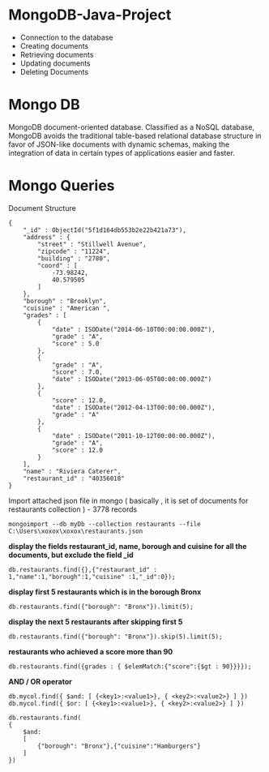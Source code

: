 # MongoDB-Java-Project

- Connection to the database
- Creating documents
- Retrieving documents
- Updating documents
- Deleting Documents

# Mongo DB

MongoDB document-oriented database. Classified as a NoSQL database, MongoDB avoids the traditional table-based relational database structure in favor of JSON-like documents with dynamic schemas, making the integration of data in certain types of applications easier and faster.


# Mongo Queries

Document Structure

```
{
    "_id" : ObjectId("5f1d164db553b2e22b421a73"),
    "address" : {
        "street" : "Stillwell Avenue",
        "zipcode" : "11224",
        "building" : "2780",
        "coord" : [ 
            -73.98242, 
            40.579505
        ]
    },
    "borough" : "Brooklyn",
    "cuisine" : "American ",
    "grades" : [ 
        {
            "date" : ISODate("2014-06-10T00:00:00.000Z"),
            "grade" : "A",
            "score" : 5.0
        }, 
        {
            "grade" : "A",
            "score" : 7.0,
            "date" : ISODate("2013-06-05T00:00:00.000Z")
        }, 
        {
            "score" : 12.0,
            "date" : ISODate("2012-04-13T00:00:00.000Z"),
            "grade" : "A"
        }, 
        {
            "date" : ISODate("2011-10-12T00:00:00.000Z"),
            "grade" : "A",
            "score" : 12.0
        }
    ],
    "name" : "Riviera Caterer",
    "restaurant_id" : "40356018"
}
```

Import attached json file in mongo ( basically , it is set of documents for restaurants collection ) - 3778 records
```
mongoimport --db myDb --collection restaurants --file C:\Users\xoxox\xoxox\restaurants.json
```

**display the fields restaurant_id, name, borough and cuisine for all the documents, but exclude the field _id**
```
db.restaurants.find({},{"restaurant_id" : 1,"name":1,"borough":1,"cuisine" :1,"_id":0});
```

**display first 5 restaurants which is in the borough Bronx**
```
db.restaurants.find({"borough": "Bronx"}).limit(5);
```

**display the next 5 restaurants after skipping first 5**
```
db.restaurants.find({"borough": "Bronx"}).skip(5).limit(5);
```

**restaurants who achieved a score more than 90**
```
db.restaurants.find({grades : { $elemMatch:{"score":{$gt : 90}}}});
```

**AND / OR operator**
```
db.mycol.find({ $and: [ {<key1>:<value1>}, { <key2>:<value2>} ] })
db.mycol.find({ $or: [ {<key1>:<value1>}, { <key2>:<value2>} ] })

db.restaurants.find(
{
    $and:
    [
        {"borough": "Bronx"},{"cuisine":"Hamburgers"}
    ]
})

```


